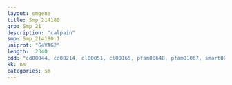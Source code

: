 ```yaml
---
layout: smgene
title: Smp_214180
grp: Smp_21
description: "calpain"
smp: Smp_214180.1
uniprot: "G4VAG2"
length:  2340
cdd: "cd00044, cd00214, cl00051, cl00165, pfam00648, pfam01067, smart00230, smart00720"
kk: ns
categories: sm
---
```

